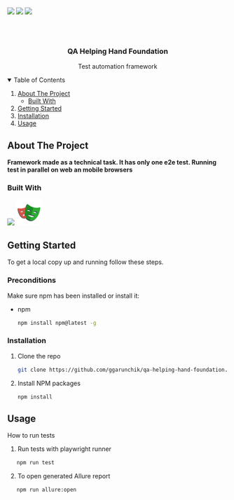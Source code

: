 <br>

![](https://img.shields.io/badge/Excitement-High-red)
![](https://img.shields.io/badge/Maintained-Yes-indigo)
![](https://img.shields.io/github/contributors/ggarunchik/qa-helping-hand-foundation)

<br>

<br />
<p align="center">
<h3 align="center">QA Helping Hand Foundation</h3>
  <p align="center">
    Test automation framework 
    <br />
  </p>

<!-- TABLE OF CONTENTS -->

<details open="open">
  <summary>Table of Contents</summary>
  <ol>
    <li>
      <a href="#about-the-project">About The Project</a>
      <ul>
        <li><a href="#built-with">Built With</a></li>
      </ul>
    </li>
    <li>
      <a href="#getting-started">Getting Started</a>
        <li><a href="#installation">Installation</a></li>
    </li>
    <li><a href="#usage">Usage</a></li>
  </ol>
</details>

<!-- ABOUT THE PROJECT -->

## About The Project

**Framework made as a technical task.
It has only one e2e test. Running test in parallel on web an mobile browsers**

### Built With

![](https://skills.thijs.gg/icons?i=js,ts&theme=dark)
<img src="https://raw.githubusercontent.com/github/explore/60cd2530141f67f07a947fa2d310c482e287e387/topics/playwright/playwright.png" width="60">

<!-- GETTING STARTED -->

## Getting Started

To get a local copy up and running follow these steps.

### Preconditions

Make sure npm has been installed or install it:

-   npm
    ```sh
    npm install npm@latest -g
    ```

### Installation

1. Clone the repo
    ```sh
    git clone https://github.com/ggarunchik/qa-helping-hand-foundation.git
    ```
2. Install NPM packages
    ```sh
    npm install
    ```

<!-- USAGE EXAMPLES -->

## Usage

How to run tests

1. Run tests with playwright runner

```sh
   npm run test
```

2. To open generated Allure report

```sh
   npm run allure:open
```
